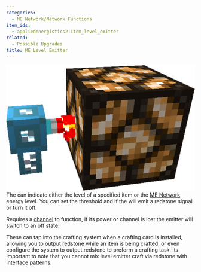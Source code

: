 ```yaml
---
categories:
  - ME Network/Network Functions
item_ids:
  - appliedenergistics2:item_level_emitter
related:
  - Possible Upgrades
title: ME Level Emitter
---
```


![An active Level Emitter](../../../../public/assets/large/emitter2.png)The <ItemLink
id="appliedenergistics2:item_level_emitter"/> can indicate either the
level of a specified item or the [ME Network](../../me-network.md) energy
level. You can set the threshold and if the <ItemLink
id="appliedenergistics2:item_level_emitter"/> will emit a redstone signal
or turn it off.

Requires a [channel](../channels.md) to function, if its power or
channel is lost the emitter will switch to an off state.

These can tap into the crafting system when a crafting card is installed,
allowing you to output redstone while an item is being crafted, or even
configure the system to output redstone to preform a crafting task, its
important to note that you cannot mix level emitter craft via redstone with
interface patterns.

<RecipeFor id="appliedenergistics2:item_level_emitter" />
